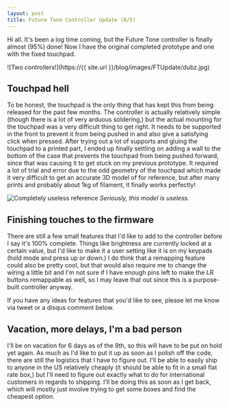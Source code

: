```yaml
---
layout: post
title: Future Tone Controller Update (8/5)
---
```


Hi all. It's been a log time coming, but the Future Tone controller is finally almost (95%) done! Now I have the original completed prototype and one with the fixed touchpad.

![Two controllers!](https://{{ site.url }}/blog/images/FTUpdate/dubz.jpg)

<!--break-->

## Touchpad hell

To be honest, the touchpad is the only thing that has kept this from being released for the past few months. The controller is actually relatively simple (though there is a lot of very arduous soldering,) but the actual mounting for the touchpad was a very difficult thing to get right. It needs to be supported in the front to prevent it from being pushed in and also give a satisfying click when pressed. After trying out a lot of supports and gluing the touchpad to a printed part, I ended up finally settling on adding a wall to the bottom of the case that prevents the touchpad from being pushed forward, since that was causing it to get stuck on my previous prototype. It required a lot of trial and error due to the odd geometry of the touchpad which made it very difficult to get an accurate 3D model of for reference, but after many prints and probably about 1kg of filament, it finally works perfectly!

![Completely useless reference](https://puu.sh/x2MM8/7ac3c4e24c.png)
_Seriously, this model is useless._

## Finishing touches to the firmware

There are still a few small features that I'd like to add to the controller before I say it's 100% complete. Things like brightness are currently locked at a certain value, but I'd like to make it a user setting like it is on my keypads (hold mode and press up or down.) I do think that a remapping feature could also be pretty cool, but that would also require me to change the wiring a little bit and I'm not sure if I have enough pins left to make the LR buttons remappable as well, so I may leave that out since this is a purpose-built controller anyway.

If you have any ideas for features that you'd like to see, please let me know via tweet or a disqus comment below.

## Vacation, more delays, I'm a bad person

I'll be on vacation for 6 days as of the 9th, so this will have to be put on hold yet again. As much as I'd like to put it up as soon as I polish off the code, there are still the logistics that I have to figure out. I'll be able to easily ship to anyone in the US relatively cheaply (it should be able to fit in a small flat rate box,) but I'll need to figure out exactly what to do for international customers in regards to shipping. I'll be doing this as soon as I get back, which will mostly just involve trying to get some boxes and find the cheapest option.
